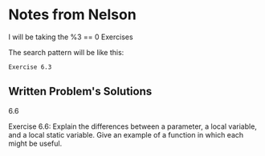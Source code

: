 # Notes from Nelson 


I will be taking the %3 == 0 Exercises

The search pattern will be like this:

```
Exercise 6.3
```


## Written Problem's Solutions


6.6

Exercise 6.6: Explain the differences between a parameter, a local variable, and a local
static variable. Give an example of a function in which each might be useful.

```

```



